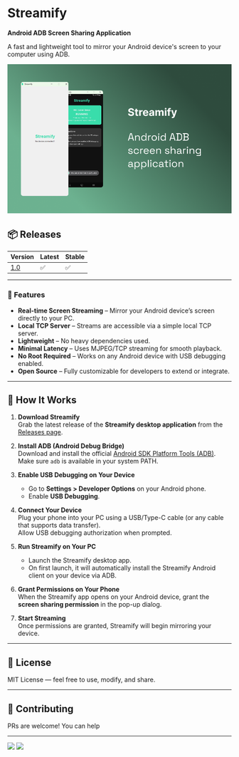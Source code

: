 # Streamify

**Android ADB Screen Sharing Application**

A fast and lightweight tool to mirror your Android device's screen to your computer using ADB.

<p align="center">
  <img src="https://github.com/77AXEL/Streamify/blob/main/streamify.png" alt="Streamify" width="600">
</p>

## 📦 Releases

| Version | Latest | Stable |
| ------- | ------ | ------ |
|  [1.0](https://github.com/77AXEL/Streamify/releases/tag/v1.0)  |   ✅  | ✅ |

---

### 🚀 Features

* **Real-time Screen Streaming** – Mirror your Android device’s screen directly to your PC.
* **Local TCP Server** – Streams are accessible via a simple local TCP server.
* **Lightweight** – No heavy dependencies used.
* **Minimal Latency** – Uses MJPEG/TCP streaming for smooth playback.
* **No Root Required** – Works on any Android device with USB debugging enabled.
* **Open Source** – Fully customizable for developers to extend or integrate.

---

## 🧪 How It Works

1. **Download Streamify**  
   Grab the latest release of the **Streamify desktop application** from the [Releases page](https://github.com/77AXEL/Streamify/releases).

2. **Install ADB (Android Debug Bridge)**  
   Download and install the official [Android SDK Platform Tools (ADB)](https://developer.android.com/tools/releases/platform-tools).  
   Make sure `adb` is available in your system PATH.

3. **Enable USB Debugging on Your Device**  
   - Go to **Settings > Developer Options** on your Android phone.  
   - Enable **USB Debugging**.

4. **Connect Your Device**  
   Plug your phone into your PC using a USB/Type-C cable (or any cable that supports data transfer).  
   Allow USB debugging authorization when prompted.

5. **Run Streamify on Your PC**  
   - Launch the Streamify desktop app.  
   - On first launch, it will automatically install the Streamify Android client on your device via ADB.

6. **Grant Permissions on Your Phone**  
   When the Streamify app opens on your Android device, grant the **screen sharing permission** in the pop-up dialog.

7. **Start Streaming**  
   Once permissions are granted, Streamify will begin mirroring your device.
   
---

## 📜 License

MIT License — feel free to use, modify, and share.

---

## 🤝 Contributing

PRs are welcome! You can help

---

<img src="https://img.shields.io/badge/Author-A.X.E.L-red?style=flat-square;">  <img src="https://img.shields.io/badge/Open Source-Yes-red?style=flat-square;">
